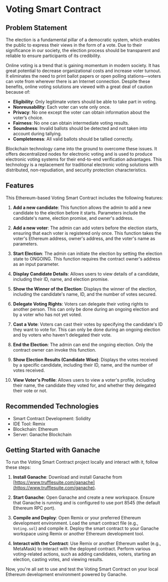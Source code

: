 
# Voting Smart Contract

## Problem Statement

The election is a fundamental pillar of a democratic system, which enables the public to express their views in the form of a vote. Due to their significance in our society, the election process should be transparent and reliable to ensure participants of its credibility.

Online voting is a trend that is gaining momentum in modern society. It has great potential to decrease organizational costs and increase voter turnout. It eliminates the need to print ballot papers or open polling stations—voters can vote from wherever there is an Internet connection. Despite these benefits, online voting solutions are viewed with a great deal of caution because of:

- **Eligibility**: Only legitimate voters should be able to take part in voting.
- **Nonreusability**: Each voter can vote only once.
- **Privacy**: No one except the voter can obtain information about the voter’s choice.
- **Fairness**: No one can obtain intermediate voting results.
- **Soundness**: Invalid ballots should be detected and not taken into account during tallying.
- **Completeness**: All valid ballots should be tallied correctly.

Blockchain technology came into the ground to overcome these issues. It offers decentralized nodes for electronic voting and is used to produce electronic voting systems for their end-to-end verification advantages. This technology is a replacement for traditional electronic voting solutions with distributed, non-repudiation, and security protection characteristics.

## Features

This Ethereum-based Voting Smart Contract includes the following features:

1. **Add a new candidate**: This function allows the admin to add a new candidate to the election before it starts. Parameters include the candidate's name, election promise, and owner's address.

2. **Add a new voter**: The admin can add voters before the election starts, ensuring that each voter is registered only once. This function takes the voter's Ethereum address, owner's address, and the voter's name as parameters.

3. **Start Election**: The admin can initiate the election by setting the election state to ONGOING. This function requires the contract owner's address as an input parameter.

4. **Display Candidate Details**: Allows users to view details of a candidate, including their ID, name, and election promise.

5. **Show the Winner of the Election**: Displays the winner of the election, including the candidate's name, ID, and the number of votes secured.

6. **Delegate Voting Rights**: Voters can delegate their voting rights to another person. This can only be done during an ongoing election and by a voter who has not yet voted.

7. **Cast a Vote**: Voters can cast their votes by specifying the candidate's ID they want to vote for. This can only be done during an ongoing election and by voters who haven't delegated their vote.

8. **End the Election**: The admin can end the ongoing election. Only the contract owner can invoke this function.

9. **Show Election Results (Candidate Wise)**: Displays the votes received by a specific candidate, including their ID, name, and the number of votes received.

10. **View Voter's Profile**: Allows users to view a voter's profile, including their name, the candidate they voted for, and whether they delegated their vote or not.

## Recommended Technologies

- Smart Contract Development: Solidity
- IDE Tool: Remix
- Blockchain: Ethereum
- Server: Ganache Blockchain

## Getting Started with Ganache

To run the Voting Smart Contract project locally and interact with it, follow these steps:

1. **Install Ganache**: Download and install Ganache from [https://www.trufflesuite.com/ganache](https://www.trufflesuite.com/ganache).

2. **Start Ganache**: Open Ganache and create a new workspace. Ensure that Ganache is running and is configured to use port 8545 (the default Ethereum RPC port).

3. **Compile and Deploy**: Open Remix or your preferred Ethereum development environment. Load the smart contract file (e.g., `Voting.sol`) and compile it. Deploy the smart contract to your Ganache workspace using Remix or another Ethereum development tool.

4. **Interact with the Contract**: Use Remix or another Ethereum wallet (e.g., MetaMask) to interact with the deployed contract. Perform various voting-related actions, such as adding candidates, voters, starting an election, casting votes, and viewing results.

Now, you're all set to use and test the Voting Smart Contract on your local Ethereum development environment powered by Ganache.

